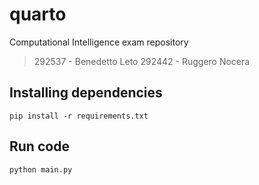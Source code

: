# quarto

Computational Intelligence exam repository

> 292537 - Benedetto Leto
> 292442 - Ruggero Nocera

## Installing dependencies

```
pip install -r requirements.txt
```

## Run code

```
python main.py
```
